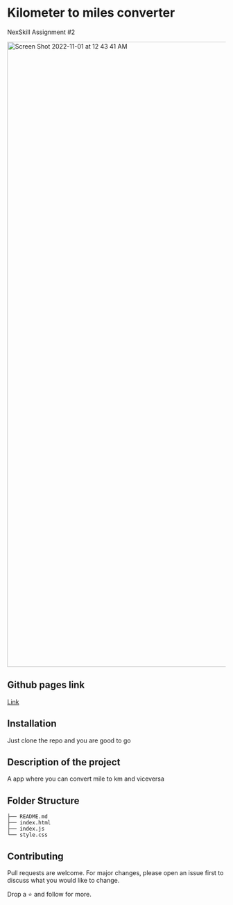 # Kilometer to miles converter

NexSkill Assignment #2

<img width="1440" alt="Screen Shot 2022-11-01 at 12 43 41 AM" src="https://user-images.githubusercontent.com/68749736/199096552-a564d1ed-51e5-477d-b43a-925be87d99ba.png">


## Github pages link

[Link](https://rayanabid.github.io/Kilometer-to-miles-converter)

## Installation

Just clone the repo and you are good to go

## Description of the project
A app where you can convert mile to km and viceversa

## Folder Structure

```
├── README.md
├── index.html
├── index.js
└── style.css
```


## Contributing
Pull requests are welcome. For major changes, please open an issue first to discuss what you would like to change.

Drop a ⭐ and follow for more.
